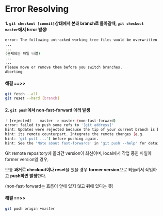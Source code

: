 # Error Resolving



#### 1. `git checkout [commit]`상태에서 본래 branch로 돌아갈때, `git checkout master`에서 Error 발생!

```bash
error: The following untracked working tree files would be overwritten by checkout:
...
...
(문제되는 파일 나열)
...
...
Please move or remove them before you switch branches.
Aborting
```



#### 해결 ==>> 

```bash
git fetch --all
git reset --hard [branch]
```



#### 2. `git push`에서 non-fast-forward 에러 발생 

```bash
! [rejected]	master -> master (non-fast-forward)
error: failed to push some refs to '[git address]'
hint: Updates were rejected because the tip of your current branch is behind
hint: its remote counterpart. Integrate the remote changes (e.g.
hint: 'git pull ...') before pushing again.
hint: See the 'Note about fast-forwards' in 'git push --help' for details. 
```

Git remote repository에 올라간 version이 최신이며, local에서 작업 중인 파일이 former version일 경우,

보통 **과거로 checkout이나 reset**을 했을 경우 **former version**으로 되돌려서 작업하고 **push하면 발생**한다.

(non-fast-forward는 흐름이 앞에 있지 않고 뒤에 있다는 뜻)



#### 해결 ==>>

```bash
git push origin +master
```